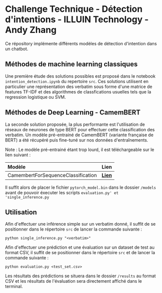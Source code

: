 # Challenge Technique - Détection d'intentions - ILLUIN Technology - Andy Zhang

Ce répository implémente différents modèles de détection d'intention dans un chatbot.

## Méthodes de machine learning classiques

Une première étude des solutions possibles est proposé dans le notebook `intention_detection.ipynb` du repertoire `src`.
Ces solutions utilisent en particulier une représentation des verbatim sous forme d'une matrice de features TF-IDF et des algorithmes de classfications usuelles tels que la regression logistique ou SVM.

## Méthodes de Deep Learning - CamemBERT

La seconde solution proposée, la plus performante est l'utilisation de réseaux de neurones de type BERT pour effectuer cette classification des verbatim.
Un modèle pré-entrainé de CamemBERT (variante française de BERT) a été récupéré puis fine-tuné sur nos données d'entraînements.

Note : Le modèle pré-entrainé étant trop lourd, il est téléchargeable sur le lien suivant :

| Modèle | Lien |
| :-- | :-: |
| CamembertForSequenceClassification | [**Lien**](https://filesender.renater.fr/?s=download&token=0d52833d-41a0-4f26-85ef-c3094d2dc42c) |

Il suffit alors de placer le fichier `pytorch_model.bin` dans le dossier `/models` avant de pouvoir éxecuter les scripts `evaluation.py' et 'single_inference.py`

## Utilisation

Afin d'effectuer une inférence simple sur un verbatim donné, il suffit de se positionner dans le répertoire `src` de lancer la commande suivante :

``` shell
python single_inference.py "<verbatim>"
```

Afin d'effectuer une prédiction et une évaluation sur un dataset de test au format CSV, il suffit de se positionner dans le répertoire `src` et de lancer la commande suivante :

``` shell
python evaluation.py <test_set.csv>
```

Les résultats des prédictions se situera dans le dossier `/results` au format CSV et les résultats de l'évaluation sera directement affiché dans le terminal.